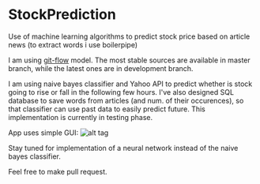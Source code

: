 # StockPrediction
Use of machine learning algorithms to predict stock price based on article news (to extract words i use boilerpipe)

I am using [git-flow](https://github.com/nvie/gitflow) model. The most stable sources are available in master branch, while the latest ones are in development branch.

I am using naive bayes classifier and Yahoo API to predict whether is stock going to rise or fall in the following few hours. I've also designed SQL database to save words from articles (and num. of their occurences), so that classifier can use past data to easily predict future. This implementation is currently in testing phase.

App uses simple GUI:
![alt tag](http://s8.postimg.org/eftdxx751/Screen_Shot_2016_01_17_at_12_27_16_AM.png)

Stay tuned for implementation of a neural network instead of the naive bayes classifier.

Feel free to make pull request.

